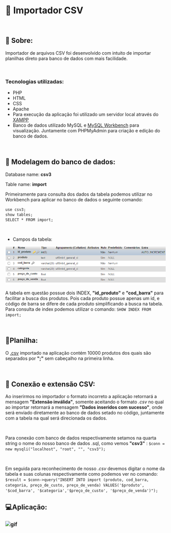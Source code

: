 # :page_facing_up: Importador CSV 

&nbsp;
## :book: Sobre: 
Importador de arquivos CSV foi desenvolvido com intuito de importar planilhas direto para banco de dados com mais facilidade.

&nbsp;
### Tecnologias utilizadas: 
* PHP
* HTML
* CSS
* Apache
* Para execução da aplicação foi utilizado um servidor local através do <a href="https://www.apachefriends.org/pt_br/index.html">XAMPP</a>
* Banco de dados utilizado MySQL e <a href="https://dev.mysql.com/downloads/workbench/">MySQL Workbench</a> para visualização. Juntamente com PHPMyAdmin para criação e edição do banco de dados.

&nbsp;

## :game_die: Modelagem do banco de dados: 
Database name: **csv3**
&nbsp;

Table name: **import**

Primeiramente para consulta dos dados da tabela podemos utilizar no Workbench para aplicar no banco de dados o seguinte comando: 

```
use csv3;
show tables;
SELECT * FROM import; 
```
&nbsp;

- Campos da tabela:

![coluns](/img/coluns.PNG)

A tabela em questão possue dois INDEX, **"id_produto"** e **"cod_barra"** para facilitar a busca dos produtos. Pois cada produto possue apenas um id, e código de barra se difere de cada produto simplificando a busca na tabela. Para consulta de index podemos utilizar o comando:
```SHOW INDEX FROM import;```

&nbsp; 
## :page_with_curl:Planilha:
O <a href="https://github.com/Edu-Kobus/CSV_file_importer/tree/master/spreadsheets">.csv</a> importado na aplicação contém 10000 produtos dos quais são separados por **";"** sem cabeçalho na primeira linha.


&nbsp;
&ensp;

## :electric_plug: Conexão e extensão CSV:
Ao inserirmos no importador o formato incorreto a aplicação retornará a mensagem **"Extensão inválida"**, somente aceitando o formato *.csv* no qual ao importar retornará a mensagem **"Dados inseridos com sucesso"**, onde será enviado diretamente ao banco de dados setado no código, juntamente com a tabela na qual será direcionada os dados.

&ensp;

Para conexão com banco de dados respectivamente setamos na quarta string o nome do nosso banco de dados .sql, como vemos **"csv3"** :
`$conn = new mysqli("localhost", "root", "", "csv3");`

&ensp;

Em seguida para reconhecimento de nosso *.csv* devemos digitar o nome da tabela e suas colunas respectivamente como podemos ver no comando: 
`$result = $conn->query("INSERT INTO import (produto, cod_barra, categoria, preço_de_custo, preço_de_venda) VALUES('$produto', '$cod_barra', '$categoria','$preço_de_custo', '$preço_de_venda')");
`

## :computer:Aplicação:
### ![gif](/img/img.gif)
